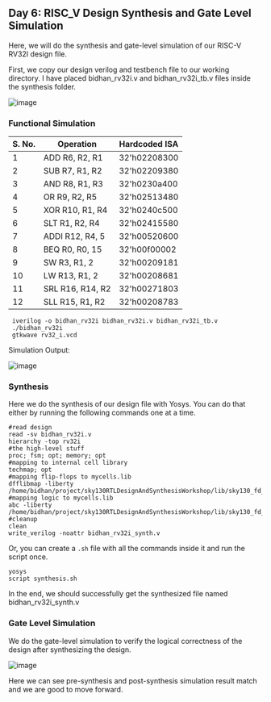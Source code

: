 ## Day 6: RISC_V Design Synthesis and Gate Level Simulation 

Here, we will do the synthesis and gate-level simulation of our RISC-V RV32I design file. 

First, we copy our design verilog and testbench file to our working directory. I have placed bidhan_rv32i.v and bidhan_rv32i_tb.v files inside the synthesis folder.

 ![image](https://github.com/poudelbidhan/VSD-HDP/assets/69006235/43df5a93-e3da-42da-9750-0678c02e5d8d)


 ### Functional Simulation 

 | S. No. | Operation       | Hardcoded ISA  |
|--------|-----------------|----------------|
| 1      | ADD R6, R2, R1  | 32'h02208300   |
| 2      | SUB R7, R1, R2  | 32'h02209380   |
| 3      | AND R8, R1, R3  | 32'h0230a400   |
| 4      | OR R9, R2, R5   | 32'h02513480   |
| 5      | XOR R10, R1, R4 | 32'h0240c500   |
| 6      | SLT R1, R2, R4  | 32'h02415580   |
| 7      | ADDI R12, R4, 5 | 32'h00520600   |
| 8      | BEQ R0, R0, 15  | 32'h00f00002   |
| 9      | SW R3, R1, 2    | 32'h00209181   |
| 10     | LW R13, R1, 2   | 32'h00208681   |
| 11     | SRL R16, R14, R2| 32'h00271803   |
| 12     | SLL R15, R1, R2 | 32'h00208783   |

     iverilog -o bidhan_rv32i bidhan_rv32i.v bidhan_rv32i_tb.v
     ./bidhan_rv32i 
     gtkwave rv32_i.vcd 

Simulation Output: 

![image](https://github.com/poudelbidhan/VSD-HDP/assets/69006235/6a23ad4f-e77c-440f-a78a-96fd88c27db9)




### Synthesis 

Here we do the synthesis of our design file with Yosys. 
You can do that either by running the following commands one at a time. 

    #read design
    read -sv bidhan_rv32i.v
    hierarchy -top rv32i
    #the high-level stuff
    proc; fsm; opt; memory; opt
    #mapping to internal cell library
    techmap; opt
    #mapping flip-flops to mycells.lib
    dfflibmap -liberty /home/bidhan/project/sky130RTLDesignAndSynthesisWorkshop/lib/sky130_fd_sc_hd__tt_025C_1v80.lib
    #mapping logic to mycells.lib
    abc -liberty /home/bidhan/project/sky130RTLDesignAndSynthesisWorkshop/lib/sky130_fd_sc_hd__tt_025C_1v80.lib
    #cleanup
    clean
    write_verilog -noattr bidhan_rv32i_synth.v


Or, you can create a ``` .sh ``` file with all the commands inside it and run the script once. 

    yosys
    script synthesis.sh

  In the end, we should successfully get the synthesized file named bidhan_rv32i_synth.v
  

### Gate Level Simulation 

 We do the gate-level simulation to verify the logical correctness of the design after synthesizing the design. 

![image](https://github.com/poudelbidhan/VSD-HDP/assets/69006235/556fabaf-78ff-470a-b68b-861c222acd55)

Here we can see pre-synthesis and post-synthesis simulation result match and we are good to move forward.

 

  
